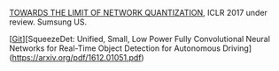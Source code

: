 

[TOWARDS THE LIMIT OF NETWORK QUANTIZATION](https://arxiv.org/pdf/1612.01543.pdf), ICLR 2017 under review. Sumsung US. 

[[Git](https://github.com/DeepScale/SqueezeNet/)][SqueezeDet: Unified, Small, Low Power Fully Convolutional Neural Networks for Real-Time Object Detection for Autonomous Driving] (https://arxiv.org/pdf/1612.01051.pdf) 

